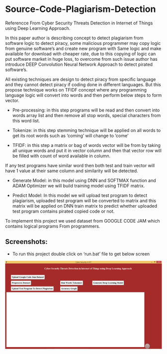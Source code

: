 # Source-Code-Plagiarism-Detection

Referencce From Cyber Security Threats Detection in Internet of Things using Deep Learning Approach.

In this paper author is describing concept to detect plagiarism from software logic to detect piracy, some malicious programmer may copy logic from genuine software’s and create new program with Same logic and make available for download with cheaper rate, due to this copying of logic can put software market in huge loss, to overcome from such issue author has introduce DEEP Convolution Neural Network Approach to detect pirated software’s.

All existing techniques are design to detect piracy from specific language and they cannot detect piracy if coding done in different languages. But this propose technique works on TFIDF concept where any programming language logic will convert into words and then perform below steps to form vector.

- Pre-processing: in this step programs will be read and then convert into words array list and then remove all stop words, special characters from this word list.

- Tokenize: in this step stemming technique will be applied on all words to get its root words such as ‘coming’ will change to ‘come’

- TFIDF: in this step a matrix or bag of words vector will be from by taking all unique words and put it in vector column and then that vector row will be filled with count of word available in column. 

If any test programs have similar word then both test and train vector will have 1 value at their same column and similarity will be detected.

- Generate Model: in this model using DNN and SOFTMAX function and ADAM Optimizer we will build training model using TFIDF matrix.

- Predict Model: In this model we will upload test program to detect plagiarism, uploaded test program will be converted to matrix and 
this matrix will be applied on DNN train matrix to predict whether uploaded test program contains pirated copied  code or not.

To implement this project we used dataset from GOOGLE CODE JAM which contains logical programs From programmers.

## Screenshots:

- To run this project double click on ‘run.bat’ file to get below screen

![Text](Screenshot/ss1.png)


